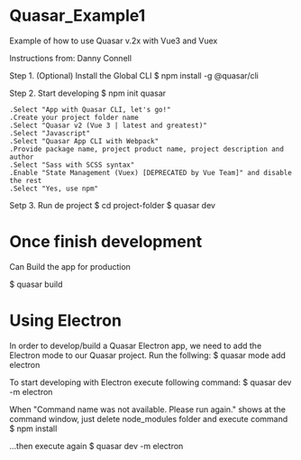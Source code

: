 # Quasar_Example1
Example of how to use Quasar v.2x with Vue3 and Vuex

Instructions from: Danny Connell

Step 1. (Optional) Install the Global CLI
$ npm install -g @quasar/cli

Step 2. Start developing
$ npm init quasar

    .Select "App with Quasar CLI, let's go!"
    .Create your project folder name
    .Select "Quasar v2 (Vue 3 | latest and greatest)"
    .Select "Javascript"
    .Select "Quasar App CLI with Webpack"
    .Provide package name, project product name, project description and author
    .Select "Sass with SCSS syntax"
    .Enable "State Management (Vuex) [DEPRECATED by Vue Team]" and disable the rest
    .Select "Yes, use npm"

Setp 3. Run de project
$ cd project-folder
$ quasar dev 

# Once finish development
Can Build the app for production

$ quasar build


# Using Electron
In order to develop/build a Quasar Electron app, we need to add the Electron mode to our Quasar project. Run the follwing:
$ quasar mode add electron

To start developing with Electron execute following command:
$ quasar dev -m electron

When "Command name was not available. Please run again." shows at the command window, just delete node_modules folder and execute command
$ npm install

...then execute again
$ quasar dev -m electron